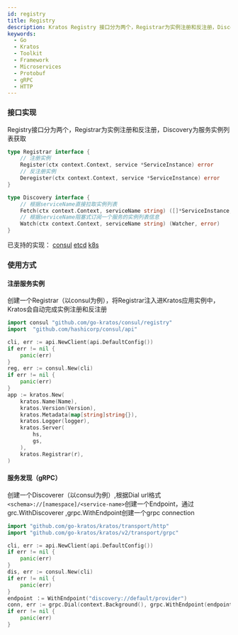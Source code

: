 ```yaml
---
id: registry
title: Registry
description: Kratos Registry 接口分为两个，Registrar为实例注册和反注册，Discovery为服务实例列表获取
keywords:
  - Go
  - Kratos
  - Toolkit
  - Framework
  - Microservices
  - Protobuf
  - gRPC
  - HTTP
---
```


### 接口实现 

Registry接口分为两个，Registrar为实例注册和反注册，Discovery为服务实例列表获取

```go
type Registrar interface {
	// 注册实例
	Register(ctx context.Context, service *ServiceInstance) error
	// 反注册实例
	Deregister(ctx context.Context, service *ServiceInstance) error
}
```
```go
type Discovery interface {
	// 根据serviceName直接拉取实例列表
	Fetch(ctx context.Context, serviceName string) ([]*ServiceInstance, error)
	// 根据serviceName阻塞式订阅一个服务的实例列表信息
	Watch(ctx context.Context, serviceName string) (Watcher, error)
}
```
已支持的实现：
[consul](https://github.com/go-kratos/consul)
[etcd](https://github.com/go-kratos/etcd)
[k8s](https://github.com/go-kratos/kube)

### 使用方式

#### 注册服务实例

创建一个Registrar（以consul为例），将Registrar注入进Kratos应用实例中，Kratos会自动完成实例注册和反注册

```go
import consul "github.com/go-kratos/consul/registry"
import	"github.com/hashicorp/consul/api"

cli, err := api.NewClient(api.DefaultConfig())
if err != nil {
	panic(err)
}
reg, err := consul.New(cli)
if err != nil {
	panic(err)
}
app := kratos.New(
    kratos.Name(Name),
    kratos.Version(Version),
    kratos.Metadata(map[string]string{}),
    kratos.Logger(logger),
    kratos.Server(
        hs,
        gs,
    ),
    kratos.Registrar(r),
)
```


#### 服务发现（gRPC）

创建一个Discoverer（以consul为例）,根据Dial url格式`<schema>://[namespace]/<service-name>`创建一个Endpoint，通过grc.WithDiscoverer ,grpc.WithEndpoint创建一个grpc connection
```go
import "github.com/go-kratos/kratos/transport/http"
import "github.com/go-kratos/kratos/v2/transport/grpc"

cli, err := api.NewClient(api.DefaultConfig())
if err != nil {
	panic(err)
}
dis, err := consul.New(cli)
if err != nil {
	panic(err)
}
endpoint ：= WithEndpoint("discovery://default/provider")
conn, err := grpc.Dial(context.Background(), grpc.WithEndpoint(endpoint), grpc.WithDiscovery(dis))
if err != nil {
    panic(err)
}
```





